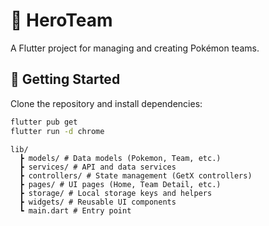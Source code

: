 # 🦸 HeroTeam

A Flutter project for managing and creating Pokémon teams.  

## 🚀 Getting Started

Clone the repository and install dependencies:

```bash
flutter pub get
flutter run -d chrome
```
```
lib/
  ┣ models/ # Data models (Pokemon, Team, etc.)
  ┣ services/ # API and data services
  ┣ controllers/ # State management (GetX controllers)
  ┣ pages/ # UI pages (Home, Team Detail, etc.)
  ┣ storage/ # Local storage keys and helpers
  ┣ widgets/ # Reusable UI components
  ┗ main.dart # Entry point
```

